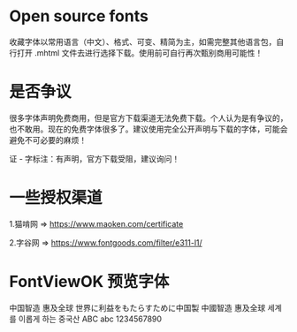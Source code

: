 # Open source fonts
收藏字体以常用语言（中文）、格式、可变、精简为主，如需完整其他语言包，自行打开 .mhtml 文件去进行选择下载。使用前可自行再次甄别商用可能性！


# 是否争议
很多字体声明免费商用，但是官方下载渠道无法免费下载。个人认为是有争议的，也不敢用。现在的免费字体很多了。建议使用完全公开声明与下载的字体，可能会避免不可必要的麻烦！

证 - 字标注：有声明，官方下载受阻，建议询问！


# 一些授权渠道
1.猫啃网 => https://www.maoken.com/certificate

2.字谷网 => https://www.fontgoods.com/filter/e311-l1/


# FontViewOK 预览字体
中国智造 惠及全球 世界に利益をもたらすために中国製 中國智造 惠及全球 세계를 이롭게 하는 중국산 ABC abc 1234567890